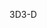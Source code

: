 <span data-ttu-id="b6a56-101">3D</span><span class="sxs-lookup"><span data-stu-id="b6a56-101">3-D</span></span>